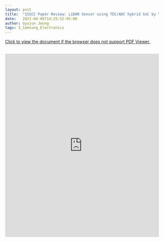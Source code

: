 ```yaml
---
layout: post
title:  "ISSCC Paper Review: LiDAR Sensor using TDC/ADC hybrid SoC by Yoshioka(2018)"
date:   2021-04-06T14:25:52-05:00
author: Gyujun Jeong
tags: 3_Samsung_Electronics
---
```

<a href="https://drive.google.com/file/d/1DHZhMXsYjI4i6ywMTxqV32mSOF6986CU/preview" target="_blank">Click to view the document if the browser does not support PDF Viewer.</a><br><br>
<iframe src="https://drive.google.com/file/d/1DHZhMXsYjI4i6ywMTxqV32mSOF6986CU/preview" style="width:100%; height:600px;" frameborder="0"></iframe>
